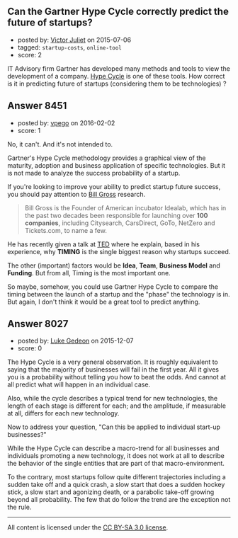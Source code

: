 ## Can the Gartner Hype Cycle correctly predict the future of startups?

- posted by: [Victor Juliet](https://stackexchange.com/users/6324367/victor-juliet) on 2015-07-06
- tagged: `startup-costs`, `online-tool`
- score: 2

IT Advisory firm Gartner has developed many methods and tools to view the development of a company. [Hype Cycle][1] is one of these tools. How correct is it in predicting future of startups (considering them to be technologies) ?


  [1]: https://en.wikipedia.org/wiki/Hype_cycle


## Answer 8451

- posted by: [vpego](https://stackexchange.com/users/7073322/vpego) on 2016-02-02
- score: 1

<p>No, it can't. And it's not intended to.</p>

<p>Gartner's Hype Cycle methodology provides a graphical view of the maturity, adoption and business application of specific technologies. But it is not made to analyze the success probability of a startup.</p>

<p>If you're looking to improve your ability to predict startup future success, you should pay attention to <a href="https://twitter.com/Bill_Gross" rel="nofollow">Bill Gross</a> research.</p>

<blockquote>
  <p>Bill Gross is the Founder of American incubator Idealab, which has in
  the past two decades been responsible for launching over <strong>100
  companies</strong>, including Citysearch, CarsDirect, GoTo, NetZero and
  Tickets.com, to name a few.</p>
</blockquote>

<p>He has recently given a talk at <a href="https://www.ted.com/talks/bill_gross_the_single_biggest_reason_why_startups_succeed?language=en" rel="nofollow">TED</a> where he explain, based in his experience, why <strong>TIMING</strong> is the single biggest reason why startups succeed. </p>

<p>The other (important) factors would be <strong>Idea</strong>, <strong>Team</strong>, <strong>Business Model</strong> and <strong>Funding</strong>. But from all, Timing is the most important one.</p>

<p>So maybe, somehow, you could use Gartner Hype Cycle to compare the timing between the launch of a startup and the "phase" the technology is in. But again, I don't think it would be a great tool to predict anything.</p>



## Answer 8027

- posted by: [Luke Gedeon](https://stackexchange.com/users/1119600/luke-gedeon) on 2015-12-07
- score: 0

The Hype Cycle is a very general observation. It is roughly equivalent to saying that the majority of businesses will fail in the first year. All it gives you is a probability without telling you how to beat the odds. And cannot at all predict what will happen in an individual case.

Also, while the cycle describes a typical trend for new technologies, the length of each stage is different for each; and the amplitude, if measurable at all, differs for each new technology.

Now to address your question, "Can this be applied to individual start-up businesses?"

While the Hype Cycle can describe a macro-trend for all businesses and individuals promoting a new technology, it does not work at all to describe the behavior of the single entities that are part of that macro-environment.

To the contrary, most startups follow quite different trajectories including a sudden take off and a quick crash, a slow start that does a sudden hockey stick, a slow start and agonizing death, or a parabolic take-off growing beyond all probability. The few that do follow the trend are the exception not the rule.



---

All content is licensed under the [CC BY-SA 3.0 license](https://creativecommons.org/licenses/by-sa/3.0/).
